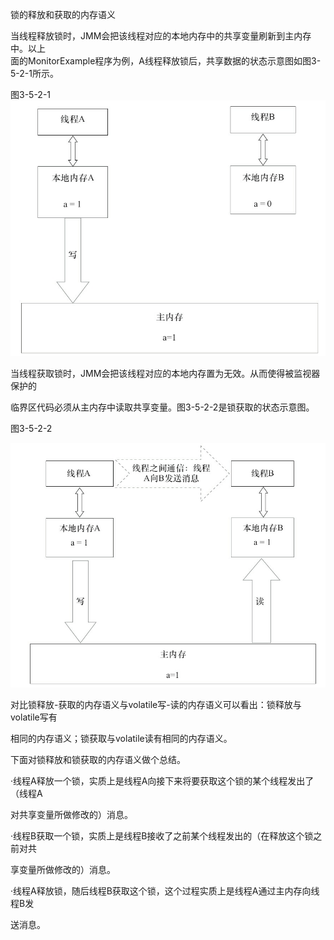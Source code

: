 锁的释放和获取的内存语义

当线程释放锁时，JMM会把该线程对应的本地内存中的共享变量刷新到主内存中。以上  
面的MonitorExample程序为例，A线程释放锁后，共享数据的状态示意图如图3-5-2-1所示。

图3-5-2-1![](/assets/import-3-5-2-1.png)

当线程获取锁时，JMM会把该线程对应的本地内存置为无效。从而使得被监视器保护的

临界区代码必须从主内存中读取共享变量。图3-5-2-2是锁获取的状态示意图。

图3-5-2-2

![](/assets/import-3-5-2-2.png)

对比锁释放-获取的内存语义与volatile写-读的内存语义可以看出：锁释放与volatile写有

相同的内存语义；锁获取与volatile读有相同的内存语义。

下面对锁释放和锁获取的内存语义做个总结。

·线程A释放一个锁，实质上是线程A向接下来将要获取这个锁的某个线程发出了（线程A

对共享变量所做修改的）消息。

·线程B获取一个锁，实质上是线程B接收了之前某个线程发出的（在释放这个锁之前对共

享变量所做修改的）消息。

·线程A释放锁，随后线程B获取这个锁，这个过程实质上是线程A通过主内存向线程B发

送消息。




